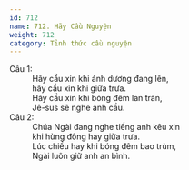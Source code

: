 ```yaml
---
id: 712
name: 712. Hãy Cầu Nguyện
weight: 712
category: Tỉnh thức cầu nguyện
---
```

<dl><dt>Câu 1:</dt><dd data-verse="1">Hãy cầu xin khi ánh dương đang lên, <br/>hãy cầu xin khi giữa trưa. <br/>Hãy cầu xin khi bóng đêm lan tràn, <br/>Jê-sus sẽ nghe anh cầu. </dd><dt>Câu 2:</dt><dd data-verse="2">Chúa Ngài đang nghe tiếng anh kêu xin <br/>khi hừng đông hay giữa trưa. <br/>Lúc chiều hay khi bóng đêm bao trùm, <br/>Ngài luôn giữ anh an bình. </dd></dl>
